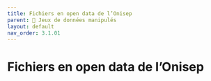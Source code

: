 ```yaml
---
title: Fichiers en open data de l’Onisep
parent: 🧩 Jeux de données manipulés
layout: default
nav_order: 3.1.01
---
```


# Fichiers en open data de l’Onisep